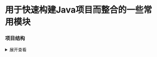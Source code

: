 # 用于快速构建Java项目而整合的一些常用模块

### 项目结构
<details>
<summary>展开查看</summary>
<pre><code>.
├─yousj-all
├─yousj-bom
├─yousj-core 常用工具
│  └─src
│      └─main
│          ├─java
│          │  └─top
│          │      └─yousj
│          │          └─core
│          │              ├─constant
│          │              ├─entity
│          │              ├─enums
│          │              ├─exception
│          │              └─utils
│          └─resources
│              └─META-INF
├─yousj-crypto 加解密
│  └─src
│      └─main
│          ├─java
│          │  └─top
│          │      └─yousj
│          │          └─crypto
│          │              ├─advice
│          │              ├─annotation
│          │              ├─constant
│          │              ├─handler
│          │              ├─properties
│          │              └─utils
│          └─resources
│              └─META-INF
├─yousj-datasource 数据源
│  └─src
│      └─main
│          ├─java
│          │  └─top
│          │      └─yousj
│          │          └─datasource
│          │              ├─config
│          │              ├─convert
│          │              ├─entity
│          │              └─interceptor
│          └─resources
│              └─META-INF
├─yousj-excel easyexcel[待验证]
│  └─src
│      └─main
│          └─java
│              └─top
│                  └─yousj
│                      └─excel
│                          ├─handler
│                          ├─strategy
│                          └─utils
├─yousj-exception
│  └─src
│      └─main
│          └─java
│              └─top
│                  └─yousj
│                      └─exception
├─yousj-log 日志
│  └─src
│      └─main
│          ├─java
│          │  └─top
│          │      └─yousj
│          │          └─log
│          │              ├─aop
│          │              ├─constant
│          │              ├─logback
│          │              └─properties
│          └─resources
│              └─META-INF
├─yousj-redis 缓存
│  └─src
│      └─main
│          ├─java
│          │  └─top
│          │      └─yousj
│          │          └─redis
│          │              ├─annotation
│          │              ├─cache
│          │              ├─constant
│          │              ├─multi
│          │              ├─properties
│          │              └─utils
│          └─resources
│              └─META-INF
├─yousj-reload 热部署
│  ├─src
│  │  └─main
│  │      └─resources
│  │          └─META-INF
│  ├─yousj-reload-class 热部署class[参考](https://gitee.com/huoyo/ko-time)
│  │  └─src
│  │      └─main
│  │          ├─java
│  │          │  └─top
│  │          │      └─yousj
│  │          │          └─reload
│  │          │              ├─controller
│  │          │              └─service
│  │          └─resources
│  │              └─retrans
│  │                  └─META-INF
│  │                      └─maven
│  │                          └─cn.langpy
│  │                              └─ko-time-retrans
│  └─yousj-reload-mapper 热部署class[待验证]
│      └─src
│          └─main
│              └─java
│                  └─top
│                      └─yousj
│                          └─reload
│                              ├─controller
│                              └─service
├─yousj-security [认证授权]
│  └─src
│      └─main
│          ├─java
│          │  └─top
│          │      └─yousj
│          │          └─security
│          │              ├─annotation
│          │              ├─config
│          │              ├─constant
│          │              ├─exception
│          │              ├─filter
│          │              ├─properties
│          │              └─utils
│          └─resources
│              └─META-INF
├─yousj-swagger [swagger文档]
│  └─src
│      └─main
│          ├─java
│          │  └─top
│          │      └─yousj
│          │          └─swagger
│          │              ├─config
│          │              ├─constant
│          │              ├─entity
│          │              └─spring
│          └─resources
│              └─META-INF
└─yousj-web
    └─src
        └─main
            ├─java
            │  └─top
            │      └─yousj
            │          └─web
            │              └─config
            └─resources
                └─META-INF

</code></pre>
</details>
